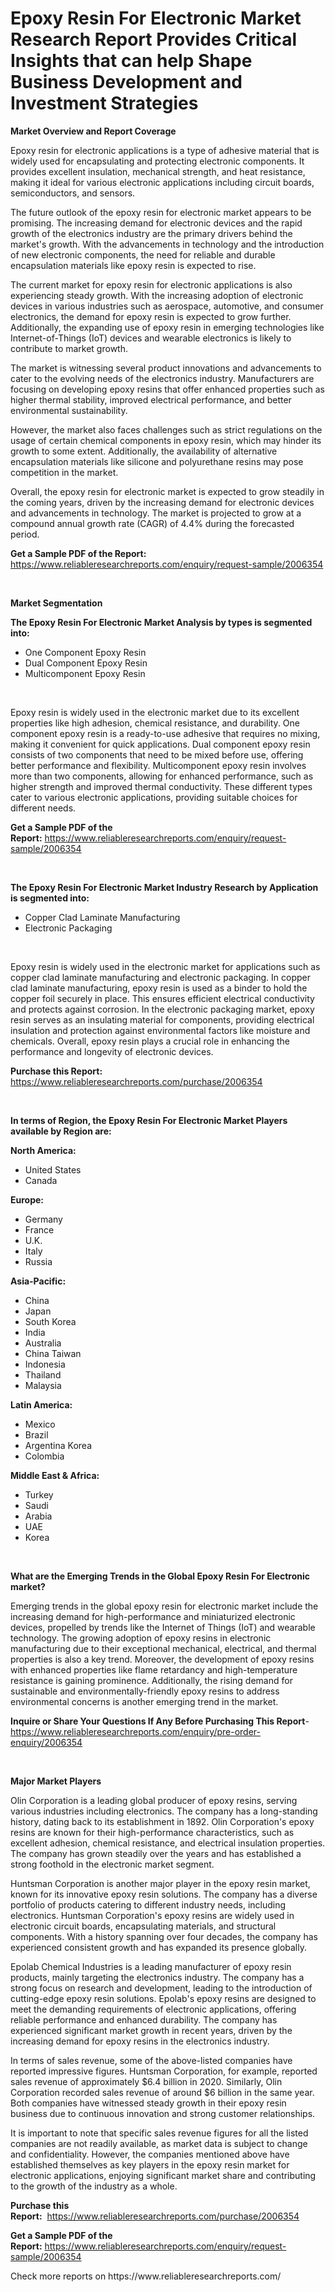 <p><h1>Epoxy Resin For Electronic Market Research Report Provides Critical Insights that can help Shape Business Development and Investment Strategies</h1></p><p><strong>Market Overview and Report Coverage</strong></p>
<p><p>Epoxy resin for electronic applications is a type of adhesive material that is widely used for encapsulating and protecting electronic components. It provides excellent insulation, mechanical strength, and heat resistance, making it ideal for various electronic applications including circuit boards, semiconductors, and sensors.</p><p>The future outlook of the epoxy resin for electronic market appears to be promising. The increasing demand for electronic devices and the rapid growth of the electronics industry are the primary drivers behind the market's growth. With the advancements in technology and the introduction of new electronic components, the need for reliable and durable encapsulation materials like epoxy resin is expected to rise.</p><p>The current market for epoxy resin for electronic applications is also experiencing steady growth. With the increasing adoption of electronic devices in various industries such as aerospace, automotive, and consumer electronics, the demand for epoxy resin is expected to grow further. Additionally, the expanding use of epoxy resin in emerging technologies like Internet-of-Things (IoT) devices and wearable electronics is likely to contribute to market growth.</p><p>The market is witnessing several product innovations and advancements to cater to the evolving needs of the electronics industry. Manufacturers are focusing on developing epoxy resins that offer enhanced properties such as higher thermal stability, improved electrical performance, and better environmental sustainability.</p><p>However, the market also faces challenges such as strict regulations on the usage of certain chemical components in epoxy resin, which may hinder its growth to some extent. Additionally, the availability of alternative encapsulation materials like silicone and polyurethane resins may pose competition in the market.</p><p>Overall, the epoxy resin for electronic market is expected to grow steadily in the coming years, driven by the increasing demand for electronic devices and advancements in technology. The market is projected to grow at a compound annual growth rate (CAGR) of 4.4% during the forecasted period.</p></p>
<p><strong>Get a Sample PDF of the Report:</strong> <a href="https://www.reliableresearchreports.com/enquiry/request-sample/2006354">https://www.reliableresearchreports.com/enquiry/request-sample/2006354</a></p>
<p>&nbsp;</p>
<p><strong>Market Segmentation</strong></p>
<p><strong>The Epoxy Resin For Electronic Market Analysis by types is segmented into:</strong></p>
<p><ul><li>One Component Epoxy Resin</li><li>Dual Component Epoxy Resin</li><li>Multicomponent Epoxy Resin</li></ul></p>
<p>&nbsp;</p>
<p><p>Epoxy resin is widely used in the electronic market due to its excellent properties like high adhesion, chemical resistance, and durability. One component epoxy resin is a ready-to-use adhesive that requires no mixing, making it convenient for quick applications. Dual component epoxy resin consists of two components that need to be mixed before use, offering better performance and flexibility. Multicomponent epoxy resin involves more than two components, allowing for enhanced performance, such as higher strength and improved thermal conductivity. These different types cater to various electronic applications, providing suitable choices for different needs.</p></p>
<p><strong>Get a Sample PDF of the Report:</strong>&nbsp;<a href="https://www.reliableresearchreports.com/enquiry/request-sample/2006354">https://www.reliableresearchreports.com/enquiry/request-sample/2006354</a></p>
<p>&nbsp;</p>
<p><strong>The Epoxy Resin For Electronic Market Industry Research by Application is segmented into:</strong></p>
<p><ul><li>Copper Clad Laminate Manufacturing</li><li>Electronic Packaging</li></ul></p>
<p>&nbsp;</p>
<p><p>Epoxy resin is widely used in the electronic market for applications such as copper clad laminate manufacturing and electronic packaging. In copper clad laminate manufacturing, epoxy resin is used as a binder to hold the copper foil securely in place. This ensures efficient electrical conductivity and protects against corrosion. In the electronic packaging market, epoxy resin serves as an insulating material for components, providing electrical insulation and protection against environmental factors like moisture and chemicals. Overall, epoxy resin plays a crucial role in enhancing the performance and longevity of electronic devices.</p></p>
<p><strong>Purchase this Report:</strong>&nbsp; <a href="https://www.reliableresearchreports.com/purchase/2006354">https://www.reliableresearchreports.com/purchase/2006354</a></p>
<p>&nbsp;</p>
<p><strong>In terms of Region, the Epoxy Resin For Electronic Market Players available by Region are:</strong></p>
<p>
    <p> <strong> North America: </strong>
        <ul>
            <li>United States</li>
            <li>Canada</li>
        </ul>
        </p> 
    <p> <strong> Europe: </strong>
        <ul>
            <li>Germany</li>
            <li>France</li>
            <li>U.K.</li>
            <li>Italy</li>
            <li>Russia</li>
        </ul>
        </p> 
    <p> <strong> Asia-Pacific: </strong>
        <ul>
            <li>China</li>
            <li>Japan</li>
            <li>South Korea</li>
            <li>India</li>
            <li>Australia</li>
            <li>China Taiwan</li>
            <li>Indonesia</li>
            <li>Thailand</li>
            <li>Malaysia</li>
        </ul>
        </p> 
    <p> <strong> Latin America: </strong>
        <ul>
            <li>Mexico</li>
            <li>Brazil</li>
            <li>Argentina Korea</li>
            <li>Colombia</li>
        </ul>
        </p> 
    <p> <strong> Middle East & Africa: </strong>
        <ul>
            <li>Turkey</li>
            <li>Saudi</li>
            <li>Arabia</li>
            <li>UAE</li>
            <li>Korea</li>
        </ul>
    </p>
    </p>
<p>&nbsp;</p>
<p><strong>What are the Emerging Trends in the Global Epoxy Resin For Electronic market?</strong></p>
<p><p>Emerging trends in the global epoxy resin for electronic market include the increasing demand for high-performance and miniaturized electronic devices, propelled by trends like the Internet of Things (IoT) and wearable technology. The growing adoption of epoxy resins in electronic manufacturing due to their exceptional mechanical, electrical, and thermal properties is also a key trend. Moreover, the development of epoxy resins with enhanced properties like flame retardancy and high-temperature resistance is gaining prominence. Additionally, the rising demand for sustainable and environmentally-friendly epoxy resins to address environmental concerns is another emerging trend in the market.</p></p>
<p><strong>Inquire or Share Your Questions If Any Before Purchasing This Report</strong>- <a href="https://www.reliableresearchreports.com/enquiry/pre-order-enquiry/2006354">https://www.reliableresearchreports.com/enquiry/pre-order-enquiry/2006354</a></p>
<p>&nbsp;</p>
<p><strong>Major Market Players</strong></p>
<p><p>Olin Corporation is a leading global producer of epoxy resins, serving various industries including electronics. The company has a long-standing history, dating back to its establishment in 1892. Olin Corporation's epoxy resins are known for their high-performance characteristics, such as excellent adhesion, chemical resistance, and electrical insulation properties. The company has grown steadily over the years and has established a strong foothold in the electronic market segment.</p><p>Huntsman Corporation is another major player in the epoxy resin market, known for its innovative epoxy resin solutions. The company has a diverse portfolio of products catering to different industry needs, including electronics. Huntsman Corporation's epoxy resins are widely used in electronic circuit boards, encapsulating materials, and structural components. With a history spanning over four decades, the company has experienced consistent growth and has expanded its presence globally.</p><p>Epolab Chemical Industries is a leading manufacturer of epoxy resin products, mainly targeting the electronics industry. The company has a strong focus on research and development, leading to the introduction of cutting-edge epoxy resin solutions. Epolab's epoxy resins are designed to meet the demanding requirements of electronic applications, offering reliable performance and enhanced durability. The company has experienced significant market growth in recent years, driven by the increasing demand for epoxy resins in the electronics industry.</p><p>In terms of sales revenue, some of the above-listed companies have reported impressive figures. Huntsman Corporation, for example, reported sales revenue of approximately $6.4 billion in 2020. Similarly, Olin Corporation recorded sales revenue of around $6 billion in the same year. Both companies have witnessed steady growth in their epoxy resin business due to continuous innovation and strong customer relationships.</p><p>It is important to note that specific sales revenue figures for all the listed companies are not readily available, as market data is subject to change and confidentiality. However, the companies mentioned above have established themselves as key players in the epoxy resin market for electronic applications, enjoying significant market share and contributing to the growth of the industry as a whole.</p></p>
<p><strong>Purchase this Report:</strong>&nbsp;&nbsp;<a href="https://www.reliableresearchreports.com/purchase/2006354">https://www.reliableresearchreports.com/purchase/2006354</a></p>
<p></p>
<p><strong>Get a Sample PDF of the Report:</strong>&nbsp;<a href="https://www.reliableresearchreports.com/enquiry/request-sample/2006354">https://www.reliableresearchreports.com/enquiry/request-sample/2006354</a></p>
<p>Check more reports on https://www.reliableresearchreports.com/</p>
